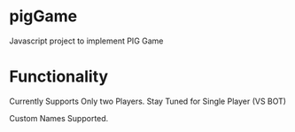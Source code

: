 # pigGame
Javascript project to implement PIG Game

# Functionality
Currently Supports Only two Players. Stay Tuned for Single Player (VS BOT)

Custom Names Supported.

